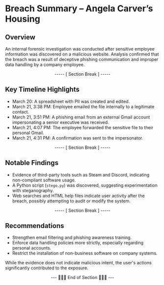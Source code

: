 # Breach Summary – Angela Carver’s Housing

## Overview

An internal forensic investigation was conducted after sensitive employee information was discovered on a malicious website. Analysis confirmed that the breach was a result of deceptive phishing communication and improper data handling by a company employee.

<div align="center">

----- [ Section Break ] -----

</div>

## Key Timeline Highlights

- March 20: A spreadsheet with PII was created and edited.
- March 21, 3:38 PM: Employee emailed the file internally to a legitimate contact.
- March 21, 3:51 PM: A phishing email from an external Gmail account impersonating a senior executive was received.
- March 21, 4:07 PM: The employee forwarded the sensitive file to their personal Gmail.
- March 21, 4:31 PM: A confirmation was sent to the impersonator.

<div align="center">

----- [ Section Break ] -----

</div>

## Notable Findings

- Evidence of third-party tools such as Steam and Discord, indicating non-compliant software usage.
- A Python script (`stego.py`) was discovered, suggesting experimentation with steganography.
- Web searches and HTML help files indicate user activity after the breach, possibly attempting to audit or modify the system.

<div align="center">

----- [ Section Break ] -----

</div>

## Recommendations

- Strengthen email filtering and phishing awareness training.
- Enforce data handling policies more strictly, especially regarding personal accounts.
- Restrict the installation of non-business software on company systems.

While the evidence does not indicate malicious intent, the user's actions significantly contributed to the exposure.

<div align="center">

--- 🔹🔹🔹 End of Section 🔹🔹🔹 ---

</div>

